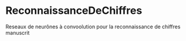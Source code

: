 # ReconnaissanceDeChiffres
Reseaux de neurônes à convoolution pour la reconnaissance de chiffres manuscrit
